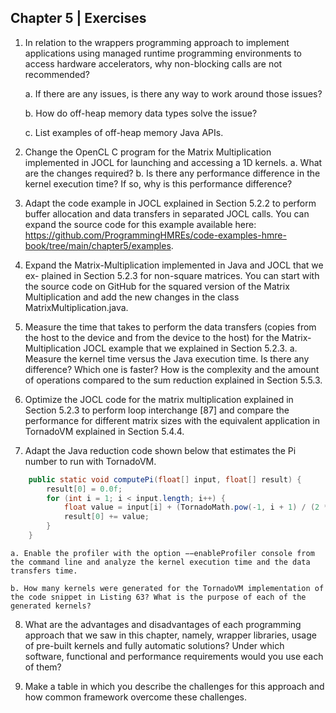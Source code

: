 ## Chapter 5 | Exercises

1. In relation to the wrappers programming approach to implement applications using managed runtime programming environments to access hardware accelerators, why non-blocking calls are not recommended?

	a. If there are any issues, is there any way to work around those issues? 
	
	b. How do off-heap memory data types solve the issue?
	
	c. List examples of off-heap memory Java APIs.
	
2. Change the OpenCL C program for the Matrix Multiplication implemented in JOCL for launching and accessing a 1D kernels.
	a. What are the changes required?
	b. Is there any performance difference in the kernel execution time? If so, why is this performance difference?
	
3. Adapt the code example in JOCL explained in Section 5.2.2 to perform buffer allocation and data transfers in separated JOCL calls. You can expand the source code for this example available here: https://github.com/ProgrammingHMREs/code-examples-hmre-book/tree/main/chapter5/examples.

4. Expand the Matrix-Multiplication implemented in Java and JOCL that we ex- plained in Section 5.2.3 for non-square matrices. You can start with the source code on GitHub for the squared version of the Matrix Multiplication and add the new changes in the class MatrixMultiplication.java.

5. Measure the time that takes to perform the data transfers (copies from the host to the device and from the device to the host) for the Matrix-Multiplication JOCL example that we explained in Section 5.2.3.
	a. Measure the kernel time versus the Java execution time. Is there any difference? Which one is faster? How is the complexity and the amount of operations compared to the sum reduction explained in Section 5.5.3.
	
6. Optimize the JOCL code for the matrix multiplication explained in Section 5.2.3 to perform loop interchange [87] and compare the performance for different matrix sizes with the equivalent application in TornadoVM explained in Section 5.4.4. 

7. Adapt the Java reduction code shown below that estimates the Pi number to run with TornadoVM.

```java
	public static void computePi(float[] input, float[] result) {
    	result[0] = 0.0f;
    	for (int i = 1; i < input.length; i++) {
        	float value = input[i] + (TornadoMath.pow(-1, i + 1) / (2 * i - 1));
        	result[0] += value;
    	}
	}
```	

	a. Enable the profiler with the option −−enableProfiler console from the command line and analyze the kernel execution time and the data transfers time.
	
	b. How many kernels were generated for the TornadoVM implementation of the code snippet in Listing 63? What is the purpose of each of the generated kernels?
	
8. What are the advantages and disadvantages of each programming approach that we saw in this chapter, namely, wrapper libraries, usage of pre-built kernels and fully automatic solutions? Under which software, functional and performance requirements would you use each of them?

9. Make a table in which you describe the challenges for this approach and how common framework overcome these challenges.